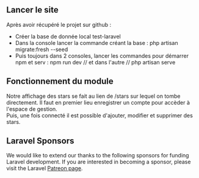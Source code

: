 
## Lancer le site

Après avoir récupéré le projet sur github : 

- Créer la base de donnée local test-laravel
- Dans la console lancer la commande créant la base : php artisan migrate:fresh --seed
- Puis toujours dans 2 consoles, lancer les commandes pour démarrer npm et serv : npm run dev // et dans l'autre // php artisan serve

## Fonctionnement du module

Notre affichage des stars se fait au lien de /stars sur lequel on tombe directement.
Il faut en premier lieu enregistrer un compte pour accèder à l'espace de gestion. <br>
Puis, une fois connecté il est possible d'ajouter, modifier et supprimer des stars. 

## Laravel Sponsors

We would like to extend our thanks to the following sponsors for funding Laravel development. If you are interested in becoming a sponsor, please visit the Laravel [Patreon page](https://patreon.com/taylorotwell).
